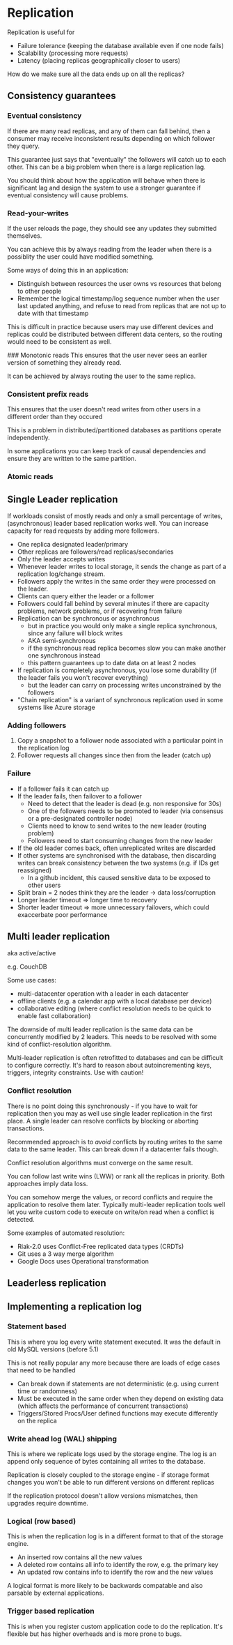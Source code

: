 # Replication

Replication is useful for

- Failure tolerance (keeping the database available even if one node fails)
- Scalability (processing more requests)
- Latency (placing replicas geographically closer to users)

How do we make sure all the data ends up on all the replicas?

## Consistency guarantees
### Eventual consistency
If there are many read replicas, and any of them can fall behind, then a consumer may receive inconsistent results depending on which follower they query.

This guarantee just says that "eventually" the followers will catch up to each other. This can be a big problem when there is a large replication lag.

You should think about how the application will behave when there is significant lag and design the system to use a stronger guarantee if eventual consistency will cause problems. 

### Read-your-writes
If the user reloads the page, they should see any updates they submitted themselves.

You can achieve this by always reading from the leader when there is a possiblity the user could have modified something.

Some ways of doing this in an application:

- Distinguish between resources the user owns vs resources that belong to other people
- Remember the logical timestamp/log sequence number when the user last updated anything, and refuse to read from replicas that are not up to date with that timestamp

This is difficult in practice because users may use different devices and replicas could be distributed between different data centers, so the routing would need to be consistent as well.

### Monotonic reads
This ensures that the user never sees an earlier version of something they already read.

It can be achieved by always routing the user to the same replica.

### Consistent prefix reads
This ensures that the user doesn't read writes from other users in a different order than they occured

This is a problem in distributed/partitioned databases as partitions operate independently.

In some applications you can keep track of causal dependencies and ensure they are written to the same partition.

### Atomic reads

## Single Leader replication
If workloads consist of mostly reads and only a small percentage of writes, (asynchronous) leader based replication works well. You can increase capacity for read requests by adding more followers.

- One replica designated leader/primary
- Other replicas are followers/read replicas/secondaries
- Only the leader accepts writes
- Whenever leader writes to local storage, it sends the change as part of a replication log/change stream.
- Followers apply the writes in the same order they were processed on the leader.
- Clients can query either the leader or a follower
- Followers could fall behind by several minutes  if there are capacity problems, network problems, or if recovering from failure
- Replication can be synchronous or asynchronous
   - but in practice you would only make a single replica synchronous, since any failure will block writes
   - AKA semi-synchronous
   - if the synchronous read replica becomes slow you can make another one synchronous instead
   - this pattern guarantees up to date data on at least 2 nodes
- If replication is completely asynchronous, you lose some durability (if the leader fails you won't recover everything)
  - but the leader can carry on processing writes unconstrained by the followers
- "Chain replication" is a variant of synchronous replication used in some systems like Azure storage

### Adding followers
1. Copy a snapshot to a follower node associated with a particular point in the replication log
3. Follower requests all changes since then from the leader (catch up)

### Failure
- If a follower fails it can catch up
- If the leader fails, then failover to a follower
  - Need to detect that the leader is dead (e.g. non responsive for 30s) 
  - One of the followers needs to be promoted to leader (via consensus or a pre-designated controller node)
  - Clients need to know to send writes to the new leader (routing problem)
  - Followers need to start consuming changes from the new leader
- If the old leader comes back, often unreplicated writes are discarded
- If other systems are synchronised with the database, then discarding writes can break consistency between the two systems (e.g. if IDs get reassigned)
  - In a github incident, this caused sensitive data to be exposed to other users
- Split brain = 2 nodes think they are the leader -> data loss/corruption
- Longer leader timeout => longer time to recovery
- Shorter leader timeout => more unnecessary failovers, which could exaccerbate poor performance

## Multi leader replication
aka active/active

e.g. CouchDB

Some use cases:

- multi-datacenter operation with a leader in each datacenter
- offline clients (e.g. a calendar app with a local database per device)
- collaborative editing (where conflict resolution needs to be quick to enable fast collaboration)

The downside of multi leader replication is the same data can be concurrently modified by 2 leaders. This needs to be resolved with some kind of conflict-resolution algorithm.

Multi-leader replication is often retrofitted to databases and can be difficult to configure correctly. It's hard to reason about autoincrementing keys, triggers, integrity constraints. Use with caution!

### Conflict resolution
There is no point doing this synchronously - if you have to wait for replication then you may as well use single leader replication in the first place.
A single leader can resolve conflicts by blocking or aborting transactions.

Recommended approach is to *avoid* conflicts by routing writes to the same data to the same leader. This can break down if a datacenter fails though.

Conflict resolution algorithms must converge on the same result.

You can follow last write wins (LWW) or rank all the replicas in priority. Both approaches imply data loss.

You can somehow merge the values, or record conflicts and require the application to resolve them later. Typically multi-leader replication tools well let you write custom code to execute on write/on read when a conflict is detected.

Some examples of automated resolution:

- Riak-2.0 uses Conflict-Free replicated data types (CRDTs)
- Git uses a 3 way merge algorithm
- Google Docs uses Operational transformation

## Leaderless replication

## Implementing a replication log

### Statement based
This is where you log every write statement executed. It was the default in old MySQL versions (before 5.1)

This is not really popular any more because there are loads of edge cases that need to be handled

- Can break down if statements are not deterministic (e.g. using current time or randomness)
- Must be executed in the same order when they depend on existing data (which affects the performance of concurrent transactions)
- Triggers/Stored Procs/User defined functions may execute differently on the replica

### Write ahead log (WAL) shipping
This is where we replicate logs used by the storage engine. The log is an append only sequence of bytes containing all writes to the database.

Replication is closely coupled to the storage engine - if storage format changes you won't be able to run different versions on different replicas

If the replication protocol doesn't allow versions mismatches, then upgrades require downtime.

### Logical (row based)
This is when the replication log is in a different format to that of the storage engine.

- An inserted row contains all the new values
- A deleted row contains all info to identify the row, e.g. the primary key
- An updated row contains info to identify the row and the new values

A logical format is more likely to be backwards compatable and also parsable by external applications.

### Trigger based replication
This is when you register custom application code to do the replication. It's flexible but has higher overheads and is more prone to bugs.
